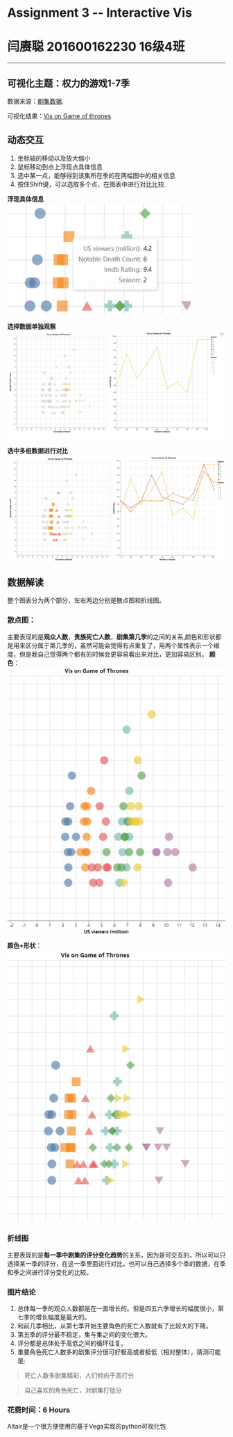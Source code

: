 
# Assignment 3 -- Interactive Vis

# 闫赓聪 201600162230 16级4班

---

## 可视化主题：权力的游戏1-7季

数据来源：[剧集数据](https://www.kaggle.com/dasbootstrapping/game-of-thrones-episode-data 'data').

可视化结果：[Vis on Game of thrones](https://kenzoyan.github.io/Vis-on-Game-of-Thrones/ 'Vis on Game of thrones'). 

## 动态交互

1. 坐标轴的移动以及放大缩小
2. 鼠标移动到点上浮现点具体信息
3. 选中某一点，能够得到该集所在季的在两幅图中的相关信息
4. 按住Shift键，可以选取多个点，在图表中进行对比比较.

**浮现具体信息**
![tooltip](/photos/1.jpg)

**选择数据单独观察**
![select](/photos/2.jpg)

**选中多组数据进行对比**
![tooltip](/photos/3.jpg)


## 数据解读

整个图表分为两个部分，左右两边分别是散点图和折线图。

### 散点图：

主要表现的是**观众人数**，**贵族死亡人数**，**剧集第几季**的之间的关系,颜色和形状都是用来区分属于第几季的，虽然可能会觉得有点重复了，用两个属性表示一个维度，但是我自己觉得两个都有的时候会更容易看出来对比，更加容易区别。
**颜色**：
![](/photos/4.jpg)

**颜色+形状**：
![](/photos/5.jpg)

### 折线图

主要表现的是**每一季中剧集的评分变化趋势**的关系，因为是可交互的，所以可以只选择某一季的评分，在这一季里面进行对比。也可以自己选择多个季的数据，在季和季之间进行评分变化的比较。

### 图片结论

1. 总体每一季的观众人数都是在一直增长的。但是四五六季增长的幅度很小，第七季的增长幅度是最大的。
2. 和前几季相比，从第七季开始主要角色的死亡人数就有了比较大的下降。
3. 第五季的评分最不稳定，集与集之间的变化很大。
4. 评分都是总体处于高低之间的循环往复。
5. 重要角色死亡人数多的剧集评分很可好极高或者极低（相对整体），猜测可能是:
>死亡人数多剧集精彩，人们倾向于高打分

>自己喜欢的角色死亡，对剧集打低分


### 花费时间：6 Hours

Altair是一个很方便使用的基于Vega实现的python可视化包

